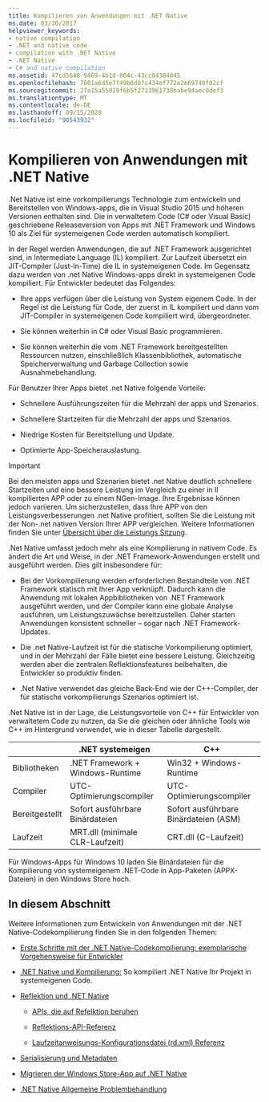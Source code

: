 ```yaml
---
title: Kompilieren von Anwendungen mit .NET Native
ms.date: 03/30/2017
helpviewer_keywords:
- native compilation
- .NET and native code
- compilation with .NET Native
- .NET Native
- C# and native compilation
ms.assetid: 47cd5648-9469-4b1d-804c-43cc04384045
ms.openlocfilehash: 7601a6d5e7f49b6d8fc434ef772e2e69740f02cf
ms.sourcegitcommit: 27a15a55019f6b5f2733961738babe94aec0def3
ms.translationtype: MT
ms.contentlocale: de-DE
ms.lasthandoff: 09/15/2020
ms.locfileid: "90543932"
---
```

# <a name="compiling-apps-with-net-native"></a>Kompilieren von Anwendungen mit .NET Native

.Net Native ist eine vorkompilierungs Technologie zum entwickeln und Bereitstellen von Windows-apps, die in Visual Studio 2015 und höheren Versionen enthalten sind. Die in verwaltetem Code (C# oder Visual Basic) geschriebene Releaseversion von Apps mit .NET Framework und Windows 10 als Ziel für systemeigenen Code werden automatisch kompiliert.

In der Regel werden Anwendungen, die auf .NET Framework ausgerichtet sind, in Intermediate Language (IL) kompiliert. Zur Laufzeit übersetzt ein JIT-Compiler (Just-In-Time) die IL in systemeigenen Code. Im Gegensatz dazu werden von .net Native Windows-apps direkt in systemeigenen Code kompiliert. Für Entwickler bedeutet das Folgendes:

- Ihre apps verfügen über die Leistung von System eigenem Code. In der Regel ist die Leistung für Code, der zuerst in IL kompiliert und dann vom JIT-Compiler in systemeigenen Code kompiliert wird, übergeordneter.

- Sie können weiterhin in C# oder Visual Basic programmieren.

- Sie können weiterhin die vom .NET Framework bereitgestellten Ressourcen nutzen, einschließlich Klassenbibliothek, automatische Speicherverwaltung und Garbage Collection sowie Ausnahmebehandlung.

Für Benutzer Ihrer Apps bietet .net Native folgende Vorteile:

- Schnellere Ausführungszeiten für die Mehrzahl der apps und Szenarios.

- Schnellere Startzeiten für die Mehrzahl der apps und Szenarios.

- Niedrige Kosten für Bereitstellung und Update.

- Optimierte App-Speicherauslastung.

> [!IMPORTANT]
> Bei den meisten apps und Szenarien bietet .net Native deutlich schnellere Startzeiten und eine bessere Leistung im Vergleich zu einer in Il kompilierten APP oder zu einem NGen-Image. Ihre Ergebnisse können jedoch variieren. Um sicherzustellen, dass Ihre APP von den Leistungsverbesserungen .net Native profitiert, sollten Sie die Leistung mit der Non-.net nativen Version Ihrer APP vergleichen. Weitere Informationen finden Sie unter [Übersicht über die Leistungs Sitzung](/visualstudio/profiling/performance-session-overview).

.Net Native umfasst jedoch mehr als eine Kompilierung in nativem Code. Es ändert die Art und Weise, in der .NET Framework-Anwendungen erstellt und ausgeführt werden. Dies gilt insbesondere für:

- Bei der Vorkompilierung werden erforderlichen Bestandteile von .NET Framework statisch mit Ihrer App verknüpft. Dadurch kann die Anwendung mit lokalen Appbibliotheken von .NET Framework ausgeführt werden, und der Compiler kann eine globale Analyse ausführen, um Leistungszuwächse bereitzustellen. Daher starten Anwendungen konsistent schneller – sogar nach .NET Framework-Updates.

- Die .net Native-Laufzeit ist für die statische Vorkompilierung optimiert, und in der Mehrzahl der Fälle bietet eine bessere Leistung. Gleichzeitig werden aber die zentralen Reflektionsfeatures beibehalten, die Entwickler so produktiv finden.

- .Net Native verwendet das gleiche Back-End wie der C++-Compiler, der für statische vorkompilierungs Szenarios optimiert ist.

.Net Native ist in der Lage, die Leistungsvorteile von C++ für Entwickler von verwaltetem Code zu nutzen, da Sie die gleichen oder ähnliche Tools wie C++ im Hintergrund verwendet, wie in dieser Tabelle dargestellt.

||.NET systemeigen|C++|
|-|----------------------------------------------------------------|-----------|
|Bibliotheken|.NET Framework + Windows-Runtime|Win32 + Windows-Runtime|
|Compiler|UTC-Optimierungscompiler|UTC-Optimierungscompiler|
|Bereitgestellt|Sofort ausführbare Binärdateien|Sofort ausführbare Binärdateien (ASM)|
|Laufzeit|MRT.dll (minimale CLR-Laufzeit)|CRT.dll (C-Laufzeit)|

Für Windows-Apps für Windows 10 laden Sie Binärdateien für die Kompilierung von systemeigenem .NET-Code in App-Paketen (APPX-Dateien) in den Windows Store hoch.

## <a name="in-this-section"></a>In diesem Abschnitt

Weitere Informationen zum Entwickeln von Anwendungen mit der .NET Native-Codekompilierung finden Sie in den folgenden Themen:

- [Erste Schritte mit der .NET Native-Codekompilierung: exemplarische Vorgehensweise für Entwickler](getting-started-with-net-native.md)

- [.NET Native und Kompilierung:](net-native-and-compilation.md) So kompiliert .NET Native Ihr Projekt in systemeigenen Code.

- [Reflektion und .NET Native](reflection-and-net-native.md)

  - [APIs, die auf Refelktion beruhen](apis-that-rely-on-reflection.md)

  - [Reflektions-API-Referenz](net-native-reflection-api-reference.md)

  - [Laufzeitanweisungs-Konfigurationsdatei (rd.xml) Referenz](runtime-directives-rd-xml-configuration-file-reference.md)

- [Serialisierung und Metadaten](serialization-and-metadata.md)

- [Migrieren der Windows Store-App auf .NET Native](migrating-your-windows-store-app-to-net-native.md)

- [.NET Native Allgemeine Problembehandlung](net-native-general-troubleshooting.md)
